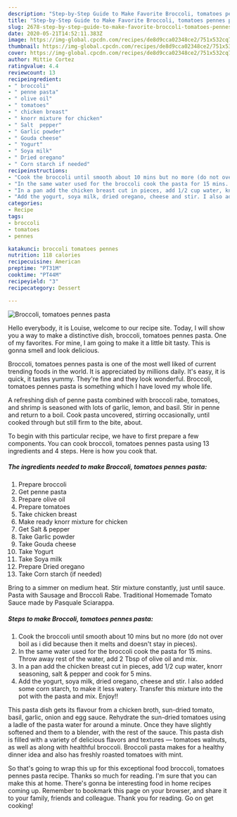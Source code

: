 ```yaml
---
description: "Step-by-Step Guide to Make Favorite Broccoli, tomatoes pennes pasta"
title: "Step-by-Step Guide to Make Favorite Broccoli, tomatoes pennes pasta"
slug: 2678-step-by-step-guide-to-make-favorite-broccoli-tomatoes-pennes-pasta
date: 2020-05-21T14:52:11.383Z
image: https://img-global.cpcdn.com/recipes/de8d9cca02348ce2/751x532cq70/broccoli-tomatoes-pennes-pasta-recipe-main-photo.jpg
thumbnail: https://img-global.cpcdn.com/recipes/de8d9cca02348ce2/751x532cq70/broccoli-tomatoes-pennes-pasta-recipe-main-photo.jpg
cover: https://img-global.cpcdn.com/recipes/de8d9cca02348ce2/751x532cq70/broccoli-tomatoes-pennes-pasta-recipe-main-photo.jpg
author: Mittie Cortez
ratingvalue: 4.4
reviewcount: 13
recipeingredient:
- " broccoli"
- " penne pasta"
- " olive oil"
- " tomatoes"
- " chicken breast"
- " knorr mixture for chicken"
- " Salt  pepper"
- " Garlic powder"
- " Gouda cheese"
- " Yogurt"
- " Soya milk"
- " Dried oregano"
- " Corn starch if needed"
recipeinstructions:
- "Cook the broccoli until smooth about 10 mins but no more (do not over boil as i did because then it melts and doesn&#39;t stay in pieces)."
- "In the same water used for the broccoli cook the pasta for 15 mins. Throw away rest of the water, add 2 Tbsp of olive oil and mix."
- "In a pan add the chicken breast cut in pieces, add 1/2 cup water, knorr seasoning, salt &amp; pepper and cook for 5 mins."
- "Add the yogurt, soya milk, dried oregano, cheese and stir. I also added some corn starch, to make it less watery. Transfer this mixture into the pot with the pasta and mix. Enjoy!!"
categories:
- Recipe
tags:
- broccoli
- tomatoes
- pennes

katakunci: broccoli tomatoes pennes 
nutrition: 118 calories
recipecuisine: American
preptime: "PT31M"
cooktime: "PT44M"
recipeyield: "3"
recipecategory: Dessert

---
```



![Broccoli, tomatoes pennes pasta](https://img-global.cpcdn.com/recipes/de8d9cca02348ce2/751x532cq70/broccoli-tomatoes-pennes-pasta-recipe-main-photo.jpg)

Hello everybody, it is Louise, welcome to our recipe site. Today, I will show you a way to make a distinctive dish, broccoli, tomatoes pennes pasta. One of my favorites. For mine, I am going to make it a little bit tasty. This is gonna smell and look delicious.

Broccoli, tomatoes pennes pasta is one of the most well liked of current trending foods in the world. It is appreciated by millions daily. It's easy, it is quick, it tastes yummy. They're fine and they look wonderful. Broccoli, tomatoes pennes pasta is something which I have loved my whole life.

A refreshing dish of penne pasta combined with broccoli rabe, tomatoes, and shrimp is seasoned with lots of garlic, lemon, and basil. Stir in penne and return to a boil. Cook pasta uncovered, stirring occasionally, until cooked through but still firm to the bite, about.


To begin with this particular recipe, we have to first prepare a few components. You can cook broccoli, tomatoes pennes pasta using 13 ingredients and 4 steps. Here is how you cook that.

<!--inarticleads1-->

##### The ingredients needed to make Broccoli, tomatoes pennes pasta:

1. Prepare  broccoli
1. Get  penne pasta
1. Prepare  olive oil
1. Prepare  tomatoes
1. Take  chicken breast
1. Make ready  knorr mixture for chicken
1. Get  Salt &amp; pepper
1. Take  Garlic powder
1. Take  Gouda cheese
1. Take  Yogurt
1. Take  Soya milk
1. Prepare  Dried oregano
1. Take  Corn starch (if needed)


Bring to a simmer on medium heat. Stir mixture constantly, just until sauce. Pasta with Sausage and Broccoli Rabe. Traditional Homemade Tomato Sauce made by Pasquale Sciarappa. 

<!--inarticleads2-->

##### Steps to make Broccoli, tomatoes pennes pasta:

1. Cook the broccoli until smooth about 10 mins but no more (do not over boil as i did because then it melts and doesn&#39;t stay in pieces).
1. In the same water used for the broccoli cook the pasta for 15 mins. Throw away rest of the water, add 2 Tbsp of olive oil and mix.
1. In a pan add the chicken breast cut in pieces, add 1/2 cup water, knorr seasoning, salt &amp; pepper and cook for 5 mins.
1. Add the yogurt, soya milk, dried oregano, cheese and stir. I also added some corn starch, to make it less watery. Transfer this mixture into the pot with the pasta and mix. Enjoy!!


This pasta dish gets its flavour from a chicken broth, sun-dried tomato, basil, garlic, onion and egg sauce. Rehydrate the sun-dried tomatoes using a ladle of the pasta water for around a minute. Once they have slightly softened and them to a blender, with the rest of the sauce. This pasta dish is filled with a variety of delicious flavors and textures — tomatoes walnuts, as well as along with healthful broccoli. Broccoli pasta makes for a healthy dinner idea and also has freshly roasted tomatoes with mint. 

So that's going to wrap this up for this exceptional food broccoli, tomatoes pennes pasta recipe. Thanks so much for reading. I'm sure that you can make this at home. There's gonna be interesting food in home recipes coming up. Remember to bookmark this page on your browser, and share it to your family, friends and colleague. Thank you for reading. Go on get cooking!
